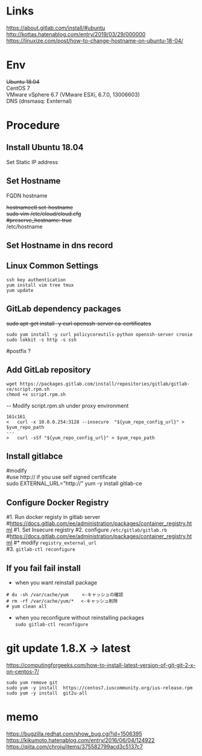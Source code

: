 # Links
https://about.gitlab.com/install/#ubuntu
http://kottas.hatenablog.com/entry/2019/03/29/000000
https://linuxize.com/post/how-to-change-hostname-on-ubuntu-18-04/

# Env
~~Ubuntu 18.04~~  
CentOS 7  
VMware vSphere 6.7 (VMware ESXi, 6.7.0, 13006603)  
DNS (dnsmasq: Exnternal)  

# Procedure
## Install Ubuntu 18.04
Set Static IP address   
## Set Hostname
FQDN hostname  

~~hostnamectl set-hostname~~  
~~sudo vim /etc/cloud/cloud.cfg~~  
~~#preserve_hostname: true~~  
/etc/hostname  

## Set Hostname in dns record


## Linux Common Settings
```
ssh key authentication
yum install vim tree tmux
yum update
```
## GitLab dependency packages
~~sudo apt-get install -y curl openssh-server ca-certificates~~
```
sudo yum install -y curl policycoreutils-python openssh-server cronie
sudo lokkit -s http -s ssh
```
#postfix ?

## Add GitLab repository
```
wget https://packages.gitlab.com/install/repositories/gitlab/gitlab-ce/script.rpm.sh
chmod +x script.rpm.sh

```  
-- Modify script.rpm.sh under proxy environment
```
161c161
<   curl -x 10.0.0.254:3128 --insecure  "${yum_repo_config_url}" > $yum_repo_path
---
>   curl -sSf "${yum_repo_config_url}" > $yum_repo_path
```

## Install gitlabce
#modify  
#use http:// if you use self signed certificate  
sudo EXTERNAL_URL="http://<your-gitlab-server-hostnameFQDN>"  yum -y install gitlab-ce  

## Configure Docker Registry
#1. Run docker registy in gitlab server
#https://docs.gitlab.com/ee/administration/packages/container_registry.html
#1. Set Insecure registry
#2. configure `/etc/gitlab/gitlab.rb`  
#https://docs.gitlab.com/ee/administration/packages/container_registry.html
#* modify `registry_external_url`  
#3. `gitlab-ctl reconfigure`  

## If you fail fail install
- when you want reinstall package  
```
# du -sh /var/cache/yum     <-キャッシュの確認
# rm -rf /var/cache/yum/*　 <-キャッシュ削除
# yum clean all
```

- when you reconfigure without reinstalling packages  
`sudo gitlab-ctl reconfigure` 

# git update 1.8.X -> latest
https://computingforgeeks.com/how-to-install-latest-version-of-git-git-2-x-on-centos-7/  
```
sudo yum remove git
sudo yum -y install  https://centos7.iuscommunity.org/ius-release.rpm
sudo yum -y install  git2u-all
```

# memo

https://bugzilla.redhat.com/show_bug.cgi?id=1506395
https://kikumoto.hatenablog.com/entry/2016/06/04/124922
https://qiita.com/chroju/items/375582799acd3c5137c7

